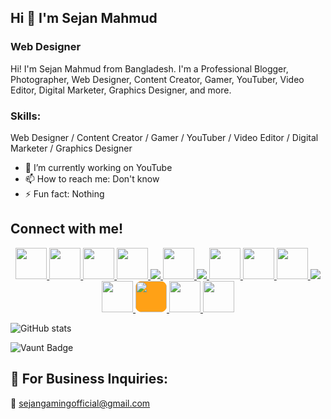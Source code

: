 ## Hi 👋 I'm Sejan Mahmud 
### Web Designer

Hi! I'm Sejan Mahmud from Bangladesh. I'm a Professional Blogger, Photographer, Web Designer, Content Creator, Gamer, YouTuber, Video Editor, Digital Marketer, Graphics Designer, and more.

### Skills:
Web Designer / Content Creator / Gamer / YouTuber / Video Editor / Digital Marketer / Graphics Designer

- 🔭 I’m currently working on YouTube  
- 📫 How to reach me: Don't know  
- ⚡ Fun fact: Nothing  

## Connect with me! 

<p align="center">
  <a href="https://github.com/Sejanmahmudofficial" target="_blank">
    <img src="https://github.githubassets.com/images/modules/logos_page/GitHub-Mark.png" width="50" height="50"/>
  </a>
  <a href="https://www.linkedin.com/in/sejanmahmudofficial/" target="_blank">
    <img src="https://upload.wikimedia.org/wikipedia/commons/c/ca/LinkedIn_logo_initials.png" width="50" height="50"/>
  </a>
  <a href="https://www.facebook.com/SejanMahmudOfficial" target="_blank">
    <img src="https://upload.wikimedia.org/wikipedia/commons/b/b9/2023_Facebook_icon.svg" width="50" height="50"/>
  </a>
  <a href="https://www.instagram.com/sejan__mahmud/" target="_blank">
    <img src="https://upload.wikimedia.org/wikipedia/commons/a/a5/Instagram_icon.png" width="50" height="50"/>
  </a>
<a href="https://twitter.com/Sejan__Mahmud" target="_blank">
    <img src="https://img.icons8.com/ios-filled/50/1DA1F2/twitterx.png"/>
  </a>
  <a href="https://youtube.com/@sejan_gaming_official" target="_blank">
    <img src="https://upload.wikimedia.org/wikipedia/commons/e/ef/Youtube_logo.png" width="50" height="50"/>
  </a>
  <a href="https://www.reddit.com/user/Sejan__Mahmud" target="_blank">
    <img src="https://img.icons8.com/ios-filled/50/FF4500/reddit.png"/>
  </a>
  <a href="https://t.me/Sejan_Mahmud" target="_blank">
    <img src="https://upload.wikimedia.org/wikipedia/commons/8/82/Telegram_logo.svg" width="50" height="50"/>
  </a>
  <a href="https://twitch.tv/sejanmahmud" target="_blank">
    <img src="https://upload.wikimedia.org/wikipedia/commons/d/d3/Twitch_Glitch_Logo_Purple.svg" width="50" height="50"/>
  </a>
  <a href="https://pinterest.com/Sejan_Mahmud" target="_blank">
    <img src="https://upload.wikimedia.org/wikipedia/commons/0/08/Pinterest-logo.png" width="50" height="50"/>
  </a>
  <a href="https://Tumblr.com/@sejanmahmud" target="_blank">
    <img src="https://img.icons8.com/ios-filled/50/36465D/tumblr.png"/>
  </a>
  <a href="https://mastodon.social/@SejanMahmud" target="_blank">
    <img src="https://upload.wikimedia.org/wikipedia/commons/4/48/Mastodon_Logotype_%28Simple%29.svg" width="50" height="50"/>
  </a>
  <a href="https://leetcode.com/SejanMahmud" target="_blank">
    <img src="https://upload.wikimedia.org/wikipedia/commons/a/ab/LeetCode_logo_white_no_text.svg" width="50" height="50" style="background-color:#FFA116; border-radius:10px;"/>
  </a>
  <a href="https://wa.me/8801892063187" target="_blank">
    <img src="https://upload.wikimedia.org/wikipedia/commons/6/6b/WhatsApp.svg" width="50" height="50"/>
  </a>
  <a href="mailto:sejangamingofficial@gmail.com">
    <img src="https://upload.wikimedia.org/wikipedia/commons/7/7e/Gmail_icon_%282020%29.svg" width="50" height="50"/>
  </a>
</p>


![GitHub stats](https://github-readme-stats.vercel.app/api?username=Sejanmahmudofficial&show_icons=true&count_private=true)  

![Vaunt Badge](https://api.vaunt.dev/v1/github/entities/Sejanmahmudofficial/contributions?format=svg&private=true)  

## 📧 **For Business Inquiries:**  
📩 sejangamingofficial@gmail.com
